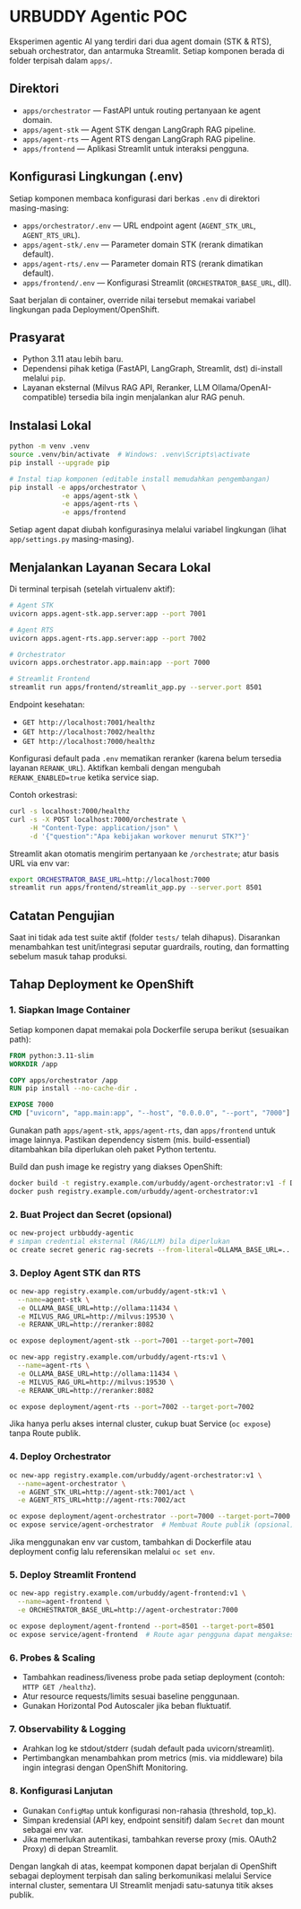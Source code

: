# URBUDDY Agentic POC

Eksperimen agentic AI yang terdiri dari dua agent domain (STK & RTS), sebuah orchestrator, dan antarmuka Streamlit. Setiap komponen berada di folder terpisah dalam `apps/`.

## Direktori

- `apps/orchestrator` &mdash; FastAPI untuk routing pertanyaan ke agent domain.
- `apps/agent-stk` &mdash; Agent STK dengan LangGraph RAG pipeline.
- `apps/agent-rts` &mdash; Agent RTS dengan LangGraph RAG pipeline.
- `apps/frontend` &mdash; Aplikasi Streamlit untuk interaksi pengguna.

## Konfigurasi Lingkungan (.env)

Setiap komponen membaca konfigurasi dari berkas `.env` di direktori masing-masing:

- `apps/orchestrator/.env` — URL endpoint agent (`AGENT_STK_URL`, `AGENT_RTS_URL`).
- `apps/agent-stk/.env` — Parameter domain STK (rerank dimatikan default).
- `apps/agent-rts/.env` — Parameter domain RTS (rerank dimatikan default).
- `apps/frontend/.env` — Konfigurasi Streamlit (`ORCHESTRATOR_BASE_URL`, dll).

Saat berjalan di container, override nilai tersebut memakai variabel lingkungan pada Deployment/OpenShift.

## Prasyarat

- Python 3.11 atau lebih baru.
- Dependensi pihak ketiga (FastAPI, LangGraph, Streamlit, dst) di-install melalui `pip`.
- Layanan eksternal (Milvus RAG API, Reranker, LLM Ollama/OpenAI-compatible) tersedia bila ingin menjalankan alur RAG penuh.

## Instalasi Lokal

```bash
python -m venv .venv
source .venv/bin/activate  # Windows: .venv\Scripts\activate
pip install --upgrade pip

# Instal tiap komponen (editable install memudahkan pengembangan)
pip install -e apps/orchestrator \
             -e apps/agent-stk \
             -e apps/agent-rts \
             -e apps/frontend
```

Setiap agent dapat diubah konfigurasinya melalui variabel lingkungan (lihat `app/settings.py` masing-masing).

## Menjalankan Layanan Secara Lokal

Di terminal terpisah (setelah virtualenv aktif):

```bash
# Agent STK
uvicorn apps.agent-stk.app.server:app --port 7001

# Agent RTS
uvicorn apps.agent-rts.app.server:app --port 7002

# Orchestrator
uvicorn apps.orchestrator.app.main:app --port 7000

# Streamlit Frontend
streamlit run apps/frontend/streamlit_app.py --server.port 8501
```

Endpoint kesehatan:

- `GET http://localhost:7001/healthz`
- `GET http://localhost:7002/healthz`
- `GET http://localhost:7000/healthz`

Konfigurasi default pada `.env` mematikan reranker (karena belum tersedia layanan `RERANK_URL`). Aktifkan kembali dengan mengubah `RERANK_ENABLED=true` ketika service siap.

Contoh orkestrasi:

```bash
curl -s localhost:7000/healthz
curl -s -X POST localhost:7000/orchestrate \
     -H "Content-Type: application/json" \
     -d '{"question":"Apa kebijakan workover menurut STK?"}'
```

Streamlit akan otomatis mengirim pertanyaan ke `/orchestrate`; atur basis URL via env var:

```bash
export ORCHESTRATOR_BASE_URL=http://localhost:7000
streamlit run apps/frontend/streamlit_app.py --server.port 8501
```

## Catatan Pengujian

Saat ini tidak ada test suite aktif (folder `tests/` telah dihapus). Disarankan menambahkan test unit/integrasi seputar guardrails, routing, dan formatting sebelum masuk tahap produksi.

## Tahap Deployment ke OpenShift

### 1. Siapkan Image Container

Setiap komponen dapat memakai pola Dockerfile serupa berikut (sesuaikan path):

```dockerfile
FROM python:3.11-slim
WORKDIR /app

COPY apps/orchestrator /app
RUN pip install --no-cache-dir .

EXPOSE 7000
CMD ["uvicorn", "app.main:app", "--host", "0.0.0.0", "--port", "7000"]
```

Gunakan path `apps/agent-stk`, `apps/agent-rts`, dan `apps/frontend` untuk image lainnya. Pastikan dependency sistem (mis. build-essential) ditambahkan bila diperlukan oleh paket Python tertentu.

Build dan push image ke registry yang diakses OpenShift:

```bash
docker build -t registry.example.com/urbuddy/agent-orchestrator:v1 -f Dockerfile.orchestrator .
docker push registry.example.com/urbuddy/agent-orchestrator:v1
```

### 2. Buat Project dan Secret (opsional)

```bash
oc new-project urbbuddy-agentic
# simpan credential eksternal (RAG/LLM) bila diperlukan
oc create secret generic rag-secrets --from-literal=OLLAMA_BASE_URL=... --from-literal=MILVUS_RAG_URL=...
```

### 3. Deploy Agent STK dan RTS

```bash
oc new-app registry.example.com/urbuddy/agent-stk:v1 \
  --name=agent-stk \
  -e OLLAMA_BASE_URL=http://ollama:11434 \
  -e MILVUS_RAG_URL=http://milvus:19530 \
  -e RERANK_URL=http://reranker:8082

oc expose deployment/agent-stk --port=7001 --target-port=7001

oc new-app registry.example.com/urbuddy/agent-rts:v1 \
  --name=agent-rts \
  -e OLLAMA_BASE_URL=http://ollama:11434 \
  -e MILVUS_RAG_URL=http://milvus:19530 \
  -e RERANK_URL=http://reranker:8082

oc expose deployment/agent-rts --port=7002 --target-port=7002
```

Jika hanya perlu akses internal cluster, cukup buat Service (`oc expose`) tanpa Route publik.

### 4. Deploy Orchestrator

```bash
oc new-app registry.example.com/urbuddy/agent-orchestrator:v1 \
  --name=agent-orchestrator \
  -e AGENT_STK_URL=http://agent-stk:7001/act \
  -e AGENT_RTS_URL=http://agent-rts:7002/act

oc expose deployment/agent-orchestrator --port=7000 --target-port=7000
oc expose service/agent-orchestrator  # Membuat Route publik (opsional)
```

Jika menggunakan env var custom, tambahkan di Dockerfile atau deployment config lalu referensikan melalui `oc set env`.

### 5. Deploy Streamlit Frontend

```bash
oc new-app registry.example.com/urbuddy/agent-frontend:v1 \
  --name=agent-frontend \
  -e ORCHESTRATOR_BASE_URL=http://agent-orchestrator:7000

oc expose deployment/agent-frontend --port=8501 --target-port=8501
oc expose service/agent-frontend  # Route agar pengguna dapat mengakses UI
```

### 6. Probes & Scaling

- Tambahkan readiness/liveness probe pada setiap deployment (contoh: `HTTP GET /healthz`).
- Atur resource requests/limits sesuai baseline penggunaan.
- Gunakan Horizontal Pod Autoscaler jika beban fluktuatif.

### 7. Observability & Logging

- Arahkan log ke stdout/stderr (sudah default pada uvicorn/streamlit).
- Pertimbangkan menambahkan prom metrics (mis. via middleware) bila ingin integrasi dengan OpenShift Monitoring.

### 8. Konfigurasi Lanjutan

- Gunakan `ConfigMap` untuk konfigurasi non-rahasia (threshold, top_k).
- Simpan kredensial (API key, endpoint sensitif) dalam `Secret` dan mount sebagai env var.
- Jika memerlukan autentikasi, tambahkan reverse proxy (mis. OAuth2 Proxy) di depan Streamlit.

Dengan langkah di atas, keempat komponen dapat berjalan di OpenShift sebagai deployment terpisah dan saling berkomunikasi melalui Service internal cluster, sementara UI Streamlit menjadi satu-satunya titik akses publik.
